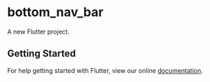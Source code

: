 # bottom_nav_bar

A new Flutter project.

## Getting Started

For help getting started with Flutter, view our online
[documentation](http://flutter.io/).
